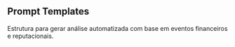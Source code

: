 ## Prompt Templates

Estrutura para gerar análise automatizada com base em eventos financeiros e reputacionais.